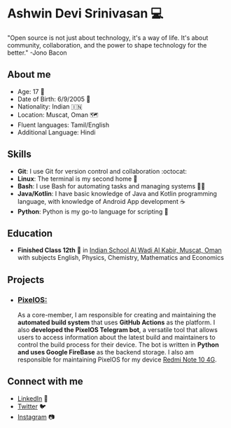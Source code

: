 # Ashwin Devi Srinivasan :computer:

"Open source is not just about technology, it's a way of life. It's about community, collaboration, and the power to shape technology for the better." -Jono Bacon

## About me
- Age: 17 :birthday:
- Date of Birth: 6/9/2005 :birthday:
- Nationality: Indian :india:
- Location: Muscat, Oman :world_map:
- Fluent languages: Tamil/English
- Additional Language: Hindi 

## Skills
- **Git**: I use Git for version control and collaboration :octocat:
- **Linux**: The terminal is my second home :penguin:
- **Bash**: I use Bash for automating tasks and managing systems :guardsman:
- **Java/Kotlin**: I have basic knowledge of Java and Kotlin programming language, with knowledge of Android App development :coffee:
- **Python**: Python is my go-to language for scripting :snake:

## Education
- **Finished Class 12th** :school: in [Indian School Al Wadi Al Kabir, Muscat, Oman](https://iswkoman.com/) with subjects English, Physics, Chemistry, Mathematics and Economics

## Projects
- ### [PixelOS:](https://pixelos.net/)
  As a core-member, I am responsible for creating and maintaining the **automated build system** that uses **GitHub Actions** as the platform. I also **developed the PixelOS Telegram bot**, a versatile tool that allows users to access information about the latest build and maintainers to control the build process for their device. The bot is written in **Python and uses Google FireBase** as the backend storage. I also am responsible for maintaining PixelOS for my device [Redmi Note 10 4G](https://pixelos.net/download/mojito). 

## Connect with me
- [LinkedIn](https://www.linkedin.com/in/dsashwin) :necktie:
- [Twitter](https://twitter.com/geek0609) :bird:
- [Instagram](https://www.instagram.com/ashwin.d.s) :camera:

